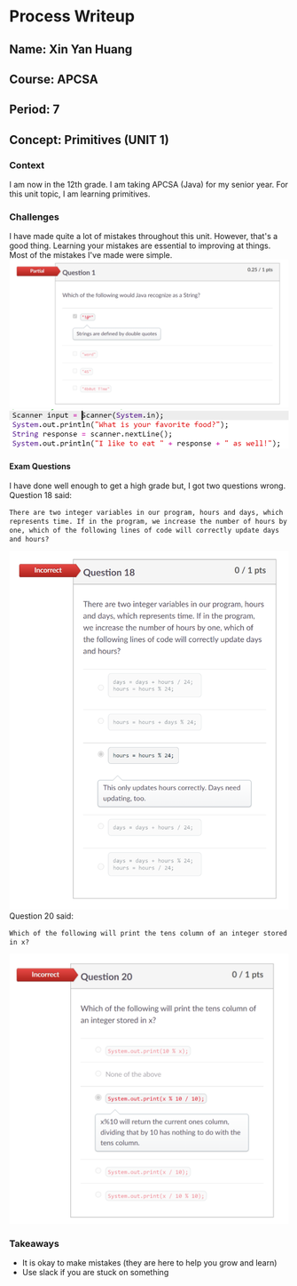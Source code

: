 # Process Writeup
## Name: Xin Yan Huang
## Course: APCSA
## Period: 7
## Concept: Primitives (UNIT 1)

### Context
I am now in the 12th grade. I am taking APCSA (Java) for my senior year. For this unit topic, I am learning primitives.

### Challenges
I have made quite a lot of mistakes throughout this unit. However, that's a good thing. Learning your mistakes are essential to improving at things. Most of the mistakes I've made were simple.
<img src ="writeup-images/apcsa-mistake-1.png">
<img src ="writeup-images/apcsa-mistake-2.png">

#### Exam Questions
I have done well enough to get a high grade but, I got two questions wrong. Question 18 said:
```
There are two integer variables in our program, hours and days, which represents time. If in the program, we increase the number of hours by one, which of the following lines of code will correctly update days and hours?
```
<img src="writeup-images/apcsa-mistake-3.png">
Question 20 said:

```
Which of the following will print the tens column of an integer stored in x?
```

<img src="writeup-images/apcsa-mistake-4.png">

### Takeaways
* It is okay to make mistakes (they are here to help you grow and learn)
* Use slack if you are stuck on something